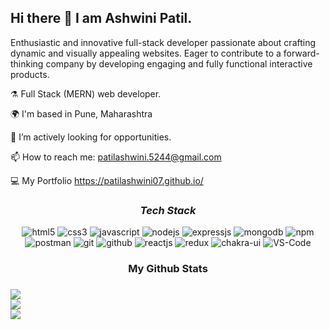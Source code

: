 ## Hi there 👋 I am Ashwini Patil.

Enthusiastic and innovative full-stack developer passionate about crafting dynamic and visually appealing websites. Eager to contribute to a forward-thinking company by developing engaging and fully functional interactive products.

⚗️ Full Stack (MERN) web developer.

🌍 I'm based in Pune, Maharashtra

🌱  I’m actively looking for opportunities.

📫 How to reach me: patilashwini.5244@gmail.com

💻 My Portfolio https://patilashwini07.github.io/

<h3 align="center"><i>Tech Stack</i></h3>

<p align="center">
    <img src="https://img.shields.io/badge/HTML5-E34F26?style=for-the-badge&logo=html5&logoColor=white" alt="html5" />
    <img src="https://img.shields.io/badge/CSS3-1572B6?style=for-the-badge&logo=css3&logoColor=white" alt="css3" />
    <img src="https://img.shields.io/badge/JavaScript-323330?style=for-the-badge&logo=javascript&logoColor=F7DF1E" alt="javascript" />
    <img src="https://img.shields.io/badge/Node.js-339933?style=for-the-badge&logo=nodedotjs&logoColor=white" alt="nodejs" />
    <img src="https://img.shields.io/badge/Express.js-000000?style=for-the-badge&logo=express&logoColor=white" alt="expressjs" />
    <img src="https://img.shields.io/badge/MongoDB-4EA94B?style=for-the-badge&logo=mongodb&logoColor=white" alt="mongodb" />
    <img src="https://img.shields.io/badge/npm-CB3837?style=for-the-badge&logo=npm&logoColor=white" alt="npm" />
    <img src="https://img.shields.io/badge/Postman-FF6C37?style=for-the-badge&logo=Postman&logoColor=white" alt="postman" />
    <img src="https://img.shields.io/badge/Git-f44d27?style=for-the-badge&logo=git&logoColor=white" alt="git" />
    <img src="https://img.shields.io/badge/GitHub-100000?style=for-the-badge&logo=github&logoColor=white" alt="github" />
    <img src="https://img.shields.io/badge/React-20232A?style=for-the-badge&logo=react&logoColor=61DAFB" alt="reactjs" />
    <img src="https://img.shields.io/badge/Redux-593D88?style=for-the-badge&logo=redux&logoColor=white" alt="redux" />
    <img src="https://img.shields.io/badge/Chakra%20UI-3bc7bd?style=for-the-badge&logo=chakraui&logoColor=white" alt="chakra-ui" />
	   <img src="https://img.shields.io/badge/VS%20Code-007ACC?style=for-the-badge&logo=VisualStudioCode&logoColor=white" alt="VS-Code" />
</p>

 <h3 align="center">My Github Stats<h3>
	
![](https://github-readme-stats.vercel.app/api?username=PatilAshwini07&theme=radical&hide_border=false&include_all_commits=true&count_private=true)<br/>
![](https://github-readme-streak-stats.herokuapp.com/?user=PatilAshwini07&theme=radical&hide_border=false)<br/>
![](https://github-readme-stats.vercel.app/api/top-langs/?username=PatilAshwini07&theme=radical&hide_border=false&include_all_commits=true&count_private=true&layout=compact)




